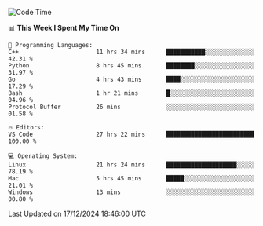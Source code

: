 
<!--START_SECTION:waka-->
![Code Time](http://img.shields.io/badge/Code%20Time-2%2C899%20hrs%2040%20mins-blue)

📊 **This Week I Spent My Time On** 

```text
💬 Programming Languages: 
C++                      11 hrs 34 mins      ███████████░░░░░░░░░░░░░░   42.31 % 
Python                   8 hrs 45 mins       ████████░░░░░░░░░░░░░░░░░   31.97 % 
Go                       4 hrs 43 mins       ████░░░░░░░░░░░░░░░░░░░░░   17.29 % 
Bash                     1 hr 21 mins        █░░░░░░░░░░░░░░░░░░░░░░░░   04.96 % 
Protocol Buffer          26 mins             ░░░░░░░░░░░░░░░░░░░░░░░░░   01.58 % 

🔥 Editors: 
VS Code                  27 hrs 22 mins      █████████████████████████   100.00 % 

💻 Operating System: 
Linux                    21 hrs 24 mins      ████████████████████░░░░░   78.19 % 
Mac                      5 hrs 45 mins       █████░░░░░░░░░░░░░░░░░░░░   21.01 % 
Windows                  13 mins             ░░░░░░░░░░░░░░░░░░░░░░░░░   00.80 % 
```


 Last Updated on 17/12/2024 18:46:00 UTC
<!--END_SECTION:waka-->

